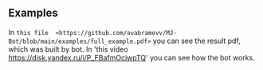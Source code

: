 Examples
-------------

In `this file 
<https://github.com/avabramovv/MJ-Bot/blob/main/examples/full_example.pdf>` you can see the result pdf, which was built by bot.
In 'this video <https://disk.yandex.ru/i/P_FBafmOciwpTQ>' you can see how the bot works.
